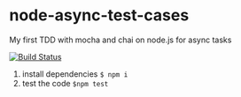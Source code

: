 # node-async-test-cases
My first TDD with mocha and chai on node.js for async tasks

[![Build Status](https://travis-ci.org/dayitv89/node-async-test-cases.svg?branch=master)](https://travis-ci.org/dayitv89/node-async-test-cases)

1. install dependencies `$ npm i`
2. test the code `$npm test`

